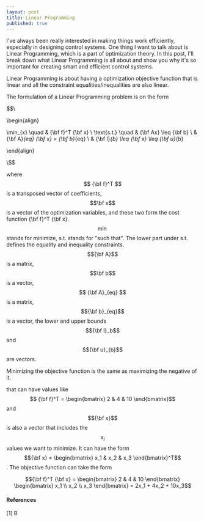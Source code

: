 ```yaml
---
layout: post
title: Linear Programming
published: true
---
```


I've always been really interested in making things work efficiently, especially in designing control systems. One thing I want to talk about is Linear Programming, which is a part of optimization theory. In this post, I'll break down what Linear Programming is all about and show you why it's so important for creating smart and efficient control systems.

Linear Programming is about having a optimization objective function that is linear and all the constraint equalities/inequalities are also linear.

The formulation of a Linear Programming problem is on the form

$$\\

\begin{align}

\min_{x} \quad & {\bf f}^T {\bf x} \\
\text{s.t.} \quad & {\bf Ax} \leq {\bf b} \\
& {\bf A}_{eq} {\bf x} = {\bf b}_{eq} \\
& {\bf l}_{b} \leq {\bf x} \leq {\bf u}_{b}

\end{align}

\\$$

where $$ {\bf f}^T $$ is a transposed vector of coefficients, $$\bf x$$ is a vector of the optimization variables, and these two form the cost function {\bf f}^T {\bf x}. $$\min$$ stands for minimize, s.t. stands for "such that".
The lower part under s.t. defines the equality and inequality constraints. $${\bf A}$$ is a matrix, $$\bf b$$ is a vector, $$ {\bf A}_{eq} $$ is a matrix, $${\bf b}_{eq}$$ is a vector, the lower and upper bounds $${\bf l}_b$$ and $${\bf u}_{b}$$ are vectors. 


Minimizing the objective function is the same as maximizing the negative of it.

that can have values like 
$$ {\bf f}^T = \begin{bmatrix} 2 & 4 & 10 \end{bmatrix}$$ and $${\bf x}$$ is also a vector that includes the $$x_i$$ values we want to minimize.
It can have the form $${\bf x} = \begin{bmatrix} x_1 & x_2 & x_3 \end{bmatrix}^T$$.
The objective function can take the form

$${\bf f}^T {\bf x} = \begin{bmatrix} 2 & 4 & 10 \end{bmatrix} \begin{bmatrix} x_1 \\ x_2 \\ x_3 \end{bmatrix} = 2x_1 + 4x_2 + 10x_3$$ 


<!-- https://www.youtube.com/watch?v=bOKbSSxo8TA -->

#### References

[1]  B
